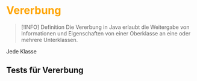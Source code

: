 # <font color = "orange">Vererbung</font>
>[!INFO] Definition
>Die Vererbung in Java erlaubt die Weitergabe von Informationen und Eigenschaften von einer Oberklasse an eine oder mehrere Unterklassen.

Jede Klasse 
## Tests für Vererbung
